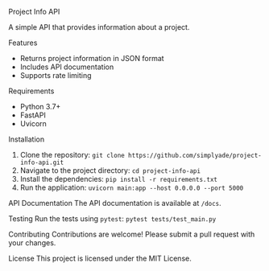 Project Info API

A simple API that provides information about a project.

Features
- Returns project information in JSON format
- Includes API documentation
- Supports rate limiting

Requirements
- Python 3.7+
- FastAPI
- Uvicorn

Installation
1. Clone the repository: `git clone https://github.com/simplyade/project-info-api.git`
2. Navigate to the project directory: `cd project-info-api`
3. Install the dependencies: `pip install -r requirements.txt`
4. Run the application: `uvicorn main:app --host 0.0.0.0 --port 5000`

API Documentation
The API documentation is available at `/docs`.

Testing
Run the tests using `pytest`: `pytest tests/test_main.py`

Contributing
Contributions are welcome! Please submit a pull request with your changes.

License
This project is licensed under the MIT License.




